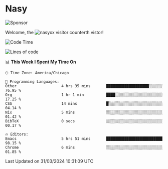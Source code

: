 # Nasy

<!--
<p align="center">
<img height="200" src="https://github-readme-stats.vercel.app/api?username=nasyxx&count_private=true&show_icons=true&theme=dracula&include_all_commits=true"/>
<img height="200" src="https://github-readme-stats.vercel.app/api/top-langs/?username=nasyxx&theme=dracula&hide=html,jupyter+notebook&count_private=true&show_icons=true"/>
</p>

  
----------------
-->

![Sponsor](https://img.shields.io/static/v1.svg?label=Sponsor&message=%E2%9D%A4&logo=GitHub&style=flat&color=pink)
 
Welcome, the ![nasyxx visitor counter](https://count.getloli.com/get/@nasyxx?theme=rule34)th vistor!
 
<!--START_SECTION:waka-->
![Code Time](http://img.shields.io/badge/Code%20Time-4%2C369%20hrs%2014%20mins-blue)

![Lines of code](https://img.shields.io/badge/From%20Hello%20World%20I%27ve%20Written-6.3%20million%20lines%20of%20code-blue)

📊 **This Week I Spent My Time On** 

```text
🕑︎ Time Zone: America/Chicago

💬 Programming Languages: 
Other                    4 hrs 35 mins       ███████████████████░░░░░░   76.95 % 
Org                      1 hr 1 min          ████░░░░░░░░░░░░░░░░░░░░░   17.25 % 
CSS                      14 mins             █░░░░░░░░░░░░░░░░░░░░░░░░   04.14 % 
Nix                      5 mins              ░░░░░░░░░░░░░░░░░░░░░░░░░   01.42 % 
BibTeX                   0 secs              ░░░░░░░░░░░░░░░░░░░░░░░░░   00.17 % 

🔥 Editors: 
Emacs                    5 hrs 51 mins       █████████████████████████   98.15 % 
Chrome                   6 mins              ░░░░░░░░░░░░░░░░░░░░░░░░░   01.85 % 
```


 Last Updated on 31/03/2024 10:31:09 UTC
<!--END_SECTION:waka-->

<!-- ![visitors](https://visitor-badge.laobi.icu/badge?page_id=nasyxx.nasyxx) -->

